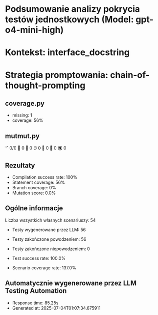 # Podsumowanie analizy pokrycia testów jednostkowych (Model: gpt-o4-mini-high)
# Kontekst: interface_docstring
# Strategia promptowania: chain-of-thought-prompting

## coverage.py
- missing: 1
- coverage: 56%

## mutmut.py
⠋ 0/0  🎉 0 🫥 0  ⏰ 0  🤔 0  🙁 0  🔇 0

## Rezultaty
- Compilation success rate: 100%
- Statement coverage: 56%
- Branch coverage: 0%
- Mutation score: 0.0%

## Ogólne informacje

Liczba wszystkich własnych scenariuszy: 54

- Testy wygenerowane przez LLM: 56
- Testy zakończone powodzeniem: 56
- Testy zakończone niepowodzeniem: 0

- Test success rate: 100.0%
- Scenario coverage rate: 137.0%

## Automatycznie wygenerowane przez LLM Testing Automation
- Response time: 85.25s
- Generated at: 2025-07-04T01:07:34.675911


